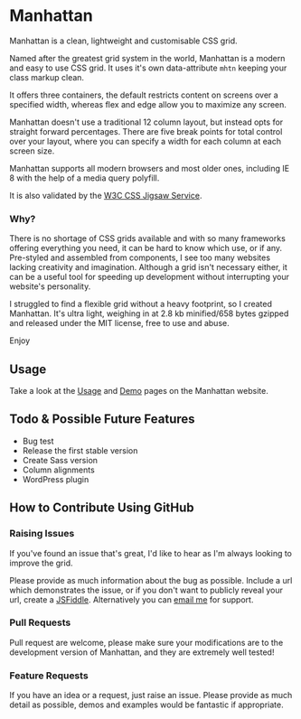 # Manhattan

Manhattan is a clean, lightweight and customisable CSS grid.

Named after the greatest grid system in the world, Manhattan is a modern and easy to use CSS grid. It uses it's own data-attribute `mhtn` keeping your class markup clean.

It offers three containers, the default restricts content on screens over a specified width, whereas flex and edge allow you to maximize any screen.

Manhattan doesn't use a traditional 12 column layout, but instead opts for straight forward percentages. There are five break points for total control over your layout, where you can specify a width for each column at each screen size.

Manhattan supports all modern browsers and most older ones, including IE 8 with the help of a media query polyfill.

It is also validated by the [W3C CSS Jigsaw Service](http://jigsaw.w3.org/css-validator/validator?uri=http%3A%2F%2Fwww.adchsm.me%2Fmanhattan%2Fmanhattan.css&profile=css3&usermedium=all&warning=1&vextwarning=&lang=en).

### Why?

There is no shortage of CSS grids available and with so many frameworks offering everything you need, it can be hard to know which use, or if any. Pre-styled and assembled from components, I see too many websites lacking creativity and imagination. Although a grid isn't necessary either, it can be a useful tool for speeding up development without interrupting your website's personality.

I struggled to find a flexible grid without a heavy footprint, so I created Manhattan. It's ultra light, weighing in at 2.8 kb minified/658 bytes gzipped and released under the MIT license, free to use and abuse.

Enjoy

## Usage

Take a look at the [Usage](http://www.adchsm.me/manhattan/usage.html) and [Demo](http://www.adchsm.me/manhattan/demos.html) pages on the Manhattan website.


## Todo & Possible Future Features

* Bug test
* Release the first stable version
* Create Sass version
* Column alignments
* WordPress plugin

## How to Contribute Using GitHub

### Raising Issues

If you've found an issue that's great, I'd like to hear as I'm always looking to improve the grid.

Please provide as much information about the bug as possible. Include a url which demonstrates the issue, or if you don't want to publicly reveal your url, create a [JSFiddle](http://jsfiddle.net/). Alternatively you can [email me](mailto:adam@adchsm.me) for support.

### Pull Requests

Pull request are welcome, please make sure your modifications are to the development version of Manhattan, and they are extremely well tested!

### Feature Requests

If you have an idea or a request, just raise an issue. Please provide as much detail as possible, demos and examples would be fantastic if appropriate.